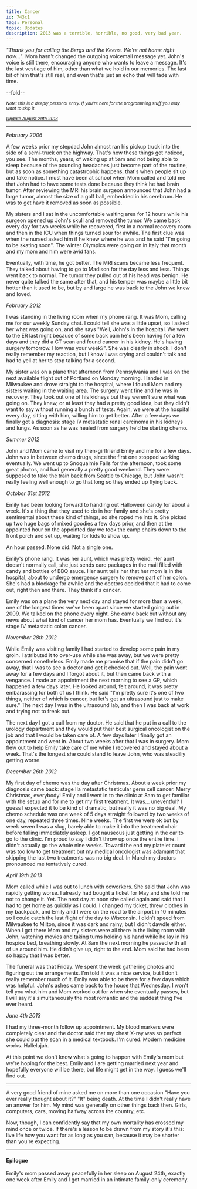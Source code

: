 ```yaml
---
title: Cancer
id: 743c1
tags: Personal
topic: Updates
description: 2013 was a terrible, horrible, no good, very bad year.
---
```


*"Thank you for calling the Bergs and the Keens. We're not home right now..."*. Mom hasn't changed the outgoing voicemail message yet. John's voice is still there, encouraging anyone who wants to leave a message. It's the last vestiage of him, other than what we hold in our memories. The last bit of him that's still real, and even that's just an echo that will fade with time.

--fold--

<small><i>Note: this is a deeply personal entry. If you're here for the programming stuff you may want to skip it.</i></small>

<small><i><a href="#epilogue">Update August 29th 2013</a></i></small>

* * * *

*February 2006*

A few weeks prior my stepdad John almost ran his pickup truck into the side of a semi-truck on the highway. That's how these things get noticed, you see. The months, years, of waking up at 5am and not being able to sleep because of the pounding headaches just become part of the routine, but as soon as something catastrophic happens, that's when people sit up and take notice. I must have been at school when Mom called and told me that John had to have some tests done because they think he had brain tumor. After reviewing the MRI his brain surgeon announced that John had a large tumor, almost the size of a golf ball, embedded in his cerebrum. He was to get have it removed as soon as possible.

My sisters and I sat in the uncomfortable waiting area for 12 hours while his surgeon opened up John's skull and removed the tumor. We came back every day for two weeks while he recovered, first in a normal recovery room and then in the ICU when things turned sour for awhile. The first clue was when the nursed asked him if he knew where he was and he said "I'm going to be skating soon". The winter Olympics were going on in Italy that month and my mom and him were avid fans.

Eventually, with time, he got better. The MRI scans became less frequent. They talked about having to go to Madison for the day less and less. Things went back to normal. The tumor they pulled out of his head was benign. He never quite talked the same after that, and his temper was maybe a little bit hotter than it used to be, but by and large he was back to the John we knew and loved.

*February 2012*

I was standing in the living room when my phone rang. It was Mom, calling me for our weekly Sunday chat. I could tell she was a little upset, so I asked her what was going on, and she says "Well, John's in the hospital. We went to the ER last night because of some back pain he's been having for a few days and they did a CT scan and found cancer in his kidney. He's having surgery tomorrow. How was your week?". She was clearly in shock. I don't really remember my reaction, but I know I was crying and couldn't talk and had to yell at her to stop talking for a second.

My sister was on a plane that afternoon from Pennsylvania and I was on the next available flight out of Portland on Monday morning. I landed in Milwaukee and drove straight to the hospital, where I found Mom and my sisters waiting in the waiting area. The surgery went fine and he was in recovery. They took out one of his kidneys but they weren't sure what was going on. They knew, or at least they had a pretty good idea, but they didn't want to say without running a bunch of tests. Again, we were at the hospital every day, sitting with him, willing him to get better. After a few days we finally got a diagnosis: stage IV metastatic renal carcinoma in his kidneys and lungs. As soon as he was healed from surgery he'd be starting chemo.

*Summer 2012*

John and Mom came to visit my then-girlfriend Emily and me for a few days. John was in between chemo drugs, since the first one stopped working eventually. We went up to Snoqualmie Falls for the afternoon, took some great photos, and had generally a pretty good weekend. They were supposed to take the train back from Seattle to Chicago, but John wasn't really feeling well enough to go that long so they ended up flying back.

*October 31st 2012*

Emily had been looking forward to handing out Halloween candy for about a week. It's a thing that they used to do in her family and she's pretty sentimental about these kind of things, so she roped me into it. She picked up two huge bags of mixed goodies a few days prior, and then at the appointed hour on the appointed day we took the camp chairs down to the front porch and set up, waiting for kids to show up.

An hour passed. None did. Not a single one.

Emily's phone rang. It was her aunt, which was pretty weird. Her aunt doesn't normally call, she just sends care packages in the mail filled with candy and bottles of BBQ sauce. Her aunt tells her that her mom is in the hospital, about to undergo emergency surgery to remove part of her colon. She's had a blockage for awhile and the doctors decided that it had to come out, right then and there. They think it's cancer.

Emily was on a plane the very next day and stayed for more than a week, one of the longest times we've been apart since we started going out in 2009. We talked on the phone every night. She came back but without any news about what kind of cancer her mom has. Eventually we find out it's stage IV metastatic colon cancer.

*November 28th 2012*

While Emily was visiting family I had started to develop some pain in my groin. I attributed it to over-use while she was away, but we were pretty concerned nonetheless. Emily made me promise that if the pain didn't go away, that I was to see a doctor and get it checked out. Well, the pain went away for a few days and I forgot about it, but then came back with a vengance. I made an appointment the next morning to see a GP, which happened a few days later. He looked around, felt around, it was pretty embarassing for both of us I think. He said "I'm pretty sure it's one of two things, neither of which is cancer, but let's get an ultrasound just to make sure." The next day I was in the ultrasound lab, and then I was back at work and trying not to freak out.

The next day I got a call from my doctor. He said that he put in a call to the urology department and they would put their best surgical oncologist on the job and that I would be taken care of. A few days later I finally got an appointment and went in. About two weeks after that I was in surgery. Mom flew out to help Emily take care of me while I recovered and stayed about a week. That's the longest she could stand to leave John, who was steadiliy getting worse.

*December 26th 2012*

My first day of chemo was the day after Christmas. About a week prior my diagnosis came back: stage IIa metastatic testicular germ cell cancer. Merry Christmas, everybody! Emily and I went in to the clinic at 8am to get familiar with the setup and for me to get my first treatment. It was... uneventful? I guess I expected it to be kind of dramatic, but really it was no big deal. My chemo schedule was one week of 5 days straight followed by two weeks of one day, repeated three times. Nine weeks. The first we were ok but by week seven I was a slug, barely able to make it into the treatment chair before falling immediately asleep. I got nauseous just getting in the car to go to the clinic. I'm proud to say I didn't throw up once the entire time. I didn't actually go the whole nine weeks. Toward the end my platelet count was too low to get treatment but my medical oncologist was adamant that skipping the last two treatments was no big deal. In March my doctors pronounced me tentatively cured.

*April 19th 2013*

Mom called while I was out to lunch with coworkers. She said that John was rapidly getting worse. I already had bought a ticket for May and she told me not to change it. Yet. The next day at noon she called again and said that I had to get home as quickly as I could. I changed my ticket, threw clothes in my backpack, and Emily and I were on the road to the airport in 10 minutes so I could catch the last flight of the day to Wisconsin. I didn't speed from Milwaukee to Milton, since it was dark and rainy, but I didn't dawdle either. When I got there Mom and my sisters were all there in the living room with John, watching movies and taking turns holding his hand while he lay in his hospice bed, breathing slowly. At 8am the next morning he passed with all of us around him. He didn't give up, right to the end. Mom said he had been so happy that I was better.

The funeral was that Friday. We spent the week gathering photos and figuring out the arrangements. I'm told it was a nice service, but I don't really remember much of it. Emily was able to be there for a few days which was helpful. John's ashes came back to the house that Wednesday. I won't tell you what him and Mom worked out for when she eventually passes, but I will say it's simultaneously the most romantic and the saddest thing I've ever heard.

*June 4th 2013*

I had my three-month follow up appointment. My blood markers were completely clear and the doctor said that my chest X-ray was so perfect she could put the scan in a medical textbook. I'm cured. Modern medicine works. Hallelujah.

At this point we don't know what's going to happen with Emily's mom but we're hoping for the best. Emily and I are getting married next year and hopefully everyone will be there, but life might get in the way. I guess we'll find out.

* * * *

A very good friend of mine asked me on more than one occasion "Have you ever really thought about it?" "It" being death. At the time I didn't really have an answer for him. My mind was generally on other things back then. Girls, computers, cars, moving halfway across the country, etc.

Now, though, I can confidently say that my own mortality has crossed my mind once or twice. If there's a lesson to be drawn from my story it's this: live life how you want for as long as you can, because it may be shorter than you're expecting.

* * * *

<h4 id="epilogue">Epilogue</h4>

Emily's mom passed away peacefully in her sleep on August 24th, exactly one week after Emily and I got married in an intimate family-only ceremony.
